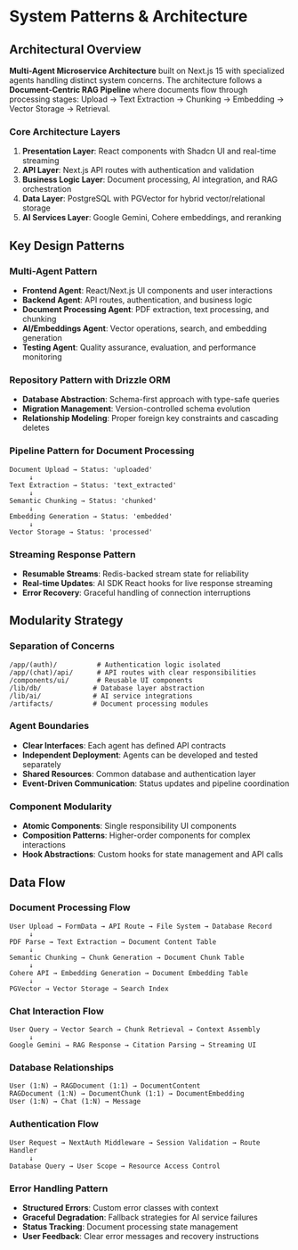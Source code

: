 # System Patterns & Architecture

## Architectural Overview

**Multi-Agent Microservice Architecture** built on Next.js 15 with specialized agents handling distinct system concerns. The architecture follows a **Document-Centric RAG Pipeline** where documents flow through processing stages: Upload → Text Extraction → Chunking → Embedding → Vector Storage → Retrieval.

### Core Architecture Layers
1. **Presentation Layer**: React components with Shadcn UI and real-time streaming
2. **API Layer**: Next.js API routes with authentication and validation
3. **Business Logic Layer**: Document processing, AI integration, and RAG orchestration
4. **Data Layer**: PostgreSQL with PGVector for hybrid vector/relational storage
5. **AI Services Layer**: Google Gemini, Cohere embeddings, and reranking

## Key Design Patterns

### Multi-Agent Pattern
- **Frontend Agent**: React/Next.js UI components and user interactions
- **Backend Agent**: API routes, authentication, and business logic
- **Document Processing Agent**: PDF extraction, text processing, and chunking
- **AI/Embeddings Agent**: Vector operations, search, and embedding generation
- **Testing Agent**: Quality assurance, evaluation, and performance monitoring

### Repository Pattern with Drizzle ORM
- **Database Abstraction**: Schema-first approach with type-safe queries
- **Migration Management**: Version-controlled schema evolution
- **Relationship Modeling**: Proper foreign key constraints and cascading deletes

### Pipeline Pattern for Document Processing
```
Document Upload → Status: 'uploaded'
     ↓
Text Extraction → Status: 'text_extracted'
     ↓
Semantic Chunking → Status: 'chunked'
     ↓
Embedding Generation → Status: 'embedded'
     ↓
Vector Storage → Status: 'processed'
```

### Streaming Response Pattern
- **Resumable Streams**: Redis-backed stream state for reliability
- **Real-time Updates**: AI SDK React hooks for live response streaming
- **Error Recovery**: Graceful handling of connection interruptions

## Modularity Strategy

### Separation of Concerns
```
/app/(auth)/          # Authentication logic isolated
/app/(chat)/api/      # API routes with clear responsibilities
/components/ui/       # Reusable UI components
/lib/db/             # Database layer abstraction
/lib/ai/             # AI service integrations
/artifacts/          # Document processing modules
```

### Agent Boundaries
- **Clear Interfaces**: Each agent has defined API contracts
- **Independent Deployment**: Agents can be developed and tested separately
- **Shared Resources**: Common database and authentication layer
- **Event-Driven Communication**: Status updates and pipeline coordination

### Component Modularity
- **Atomic Components**: Single responsibility UI components
- **Composition Patterns**: Higher-order components for complex interactions
- **Hook Abstractions**: Custom hooks for state management and API calls

## Data Flow

### Document Processing Flow
```
User Upload → FormData → API Route → File System → Database Record
     ↓
PDF Parse → Text Extraction → Document Content Table
     ↓
Semantic Chunking → Chunk Generation → Document Chunk Table
     ↓
Cohere API → Embedding Generation → Document Embedding Table
     ↓
PGVector → Vector Storage → Search Index
```

### Chat Interaction Flow
```
User Query → Vector Search → Chunk Retrieval → Context Assembly
     ↓
Google Gemini → RAG Response → Citation Parsing → Streaming UI
```

### Database Relationships
```
User (1:N) → RAGDocument (1:1) → DocumentContent
RAGDocument (1:N) → DocumentChunk (1:1) → DocumentEmbedding
User (1:N) → Chat (1:N) → Message
```

### Authentication Flow
```
User Request → NextAuth Middleware → Session Validation → Route Handler
     ↓
Database Query → User Scope → Resource Access Control
```

### Error Handling Pattern
- **Structured Errors**: Custom error classes with context
- **Graceful Degradation**: Fallback strategies for AI service failures
- **Status Tracking**: Document processing state management
- **User Feedback**: Clear error messages and recovery instructions
